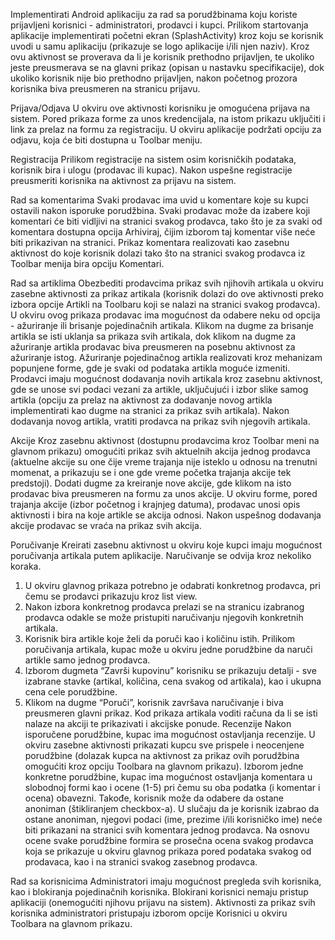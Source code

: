 Implementirati Android aplikaciju za rad sa porudžbinama koju koriste prijavljeni korisnici -
administratori, prodavci i kupci. Prilikom startovanja aplikacije implementirati početni ekran
(SplashActivity) kroz koju se korisnik uvodi u samu aplikaciju (prikazuje se logo aplikacije i/ili
njen naziv). Kroz ovu aktivnost se proverava da li je korisnik prethodno prijavljen, te ukoliko
jeste preusmerava se na glavni prikaz (opisan u nastavku specifikacije), dok ukoliko korisnik nije
bio prethodno prijavljen, nakon početnog prozora korisnika biva preusmeren na stranicu prijavu.

Prijava/Odjava
U okviru ove aktivnosti korisniku je omogućena prijava na sistem. Pored prikaza forme za unos
kredencijala, na istom prikazu uključiti i link za prelaz na formu za registraciju. U okviru
aplikacije podržati opciju za odjavu, koja će biti dostupna u Toolbar meniju.

Registracija
Prilikom registracije na sistem osim korisničkih podataka, korisnik bira i ulogu (prodavac ili
kupac). Nakon uspešne registracije preusmeriti korisnika na aktivnost za prijavu na sistem.

Rad sa komentarima
Svaki prodavac ima uvid u komentare koje su kupci ostavili nakon isporuke porudžbina. Svaki
prodavac može da izabere koji komentari će biti vidljivi na stranici svakog prodavca, tako što je
za svaki od komentara dostupna opcija Arhiviraj, čijim izborom taj komentar više neće biti
prikazivan na stranici. Prikaz komentara realizovati kao zasebnu aktivnost do koje korisnik
dolazi tako što na stranici svakog prodavca iz Toolbar menija bira opciju Komentari.

Rad sa artiklima
Obezbediti prodavcima prikaz svih njihovih artikala u okviru zasebne aktivnosti za prikaz artikala
(korisnik dolazi do ove aktivnosti preko izbora opcije Artikli na Toolbaru koji se nalazi na stranici
svakog prodavca). U okviru ovog prikaza prodavac ima mogućnost da odabere neku od opcija -
ažuriranje ili brisanje pojedinačnih artikala. Klikom na dugme za brisanje artikla se isti uklanja sa
prikaza svih artikala, dok klikom na dugme za ažuriranje artikla prodavac biva preusmeren na
posebnu aktivnost za ažuriranje istog. Ažuriranje pojedinačnog artikla realizovati kroz
mehanizam popunjene forme, gde je svaki od podataka artikla moguće izmeniti.
Prodavci imaju mogućnost dodavanja novih artikala kroz zasebnu aktivnost, gde se unose svi
podaci vezani za artikle, uključujući i izbor slike samog artikla (opciju za prelaz na aktivnost za
dodavanje novog artikla implementirati kao dugme na stranici za prikaz svih artikala). Nakon
dodavanja novog artikla, vratiti prodavca na prikaz svih njegovih artikala.

Akcije
Kroz zasebnu aktivnost (dostupnu prodavcima kroz Toolbar meni na glavnom prikazu)
omogućiti prikaz svih aktuelnih akcija jednog prodavca (aktuelne akcije su one čije vreme
trajanja nije isteklo u odnosu na trenutni momenat, a prikazuju se i one gde vreme početka
trajanja akcije tek predstoji). Dodati dugme za kreiranje nove akcije, gde klikom na isto
prodavac biva preusmeren na formu za unos akcije. U okviru forme, pored trajanja akcije (izbor
početnog i krajnjeg datuma), prodavac unosi opis aktivnosti i bira na koje artikle se akcija
odnosi. Nakon uspešnog dodavanja akcije prodavac se vraća na prikaz svih akcija.

Poručivanje
Kreirati zasebnu aktivnost u okviru koje kupci imaju mogućnost poručivanja artikala putem
aplikacije. Naručivanje se odvija kroz nekoliko koraka.
1. U okviru glavnog prikaza potrebno je odabrati konkretnog prodavca, pri čemu se
prodavci prikazuju kroz list view.
2. Nakon izbora konkretnog prodavca prelazi se na stranicu izabranog prodavca odakle se
može pristupiti naručivanju njegovih konkretnih artikala.
3. Korisnik bira artikle koje želi da poruči kao i količinu istih. Prilikom poručivanja artikala,
kupac može u okviru jedne porudžbine da naruči artikle samo jednog prodavca.
4. Izborom dugmeta “Završi kupovinu” korisniku se prikazuju detalji - sve izabrane stavke
(artikal, količina, cena svakog od artikala), kao i ukupna cena cele porudžbine.
5. Klikom na dugme “Poruči”, korisnik završava naručivanje i biva preusmeren glavni
prikaz.
Kod prikaza artikala voditi računa da li se isti nalaze na akciji te prikazivati i akcijske ponude.
Recenzije
Nakon isporučene porudžbine, kupac ima mogućnost ostavljanja recenzije. U okviru zasebne
aktivnosti prikazati kupcu sve prispele i neocenjene porudžbine (dolazak kupca na aktivnost za
prikaz ovih porudžbina omogućiti kroz opciju Toolbara na glavnom prikazu). Izborom jedne
konkretne porudžbine, kupac ima mogućnost ostavljanja komentara u slobodnoj formi kao i
ocene (1-5) pri čemu su oba podatka (i komentar i ocena) obavezni. Takođe, korisnik može da
odabere da ostane anoniman (štikliranjem checkbox-a). U slučaju da je korisnik izabrao da
ostane anoniman, njegovi podaci (ime, prezime i/ili korisničko ime) neće biti prikazani na stranici
svih komentara jednog prodavca.
Na osnovu ocene svake porudžbine formira se prosečna ocena svakog prodavca koja se
prikazuje u okviru glavnog prikaza pored podataka svakog od prodavaca, kao i na stranici
svakog zasebnog prodavca.

Rad sa korisnicima
Administratori imaju mogućnost pregleda svih korisnika, kao i blokiranja pojedinačnih korisnika.
Blokirani korisnici nemaju pristup aplikaciji (onemogućiti njihovu prijavu na sistem). Aktivnosti za
prikaz svih korisnika administratori pristupaju izborom opcije Korisnici u okviru Toolbara na
glavnom prikazu.